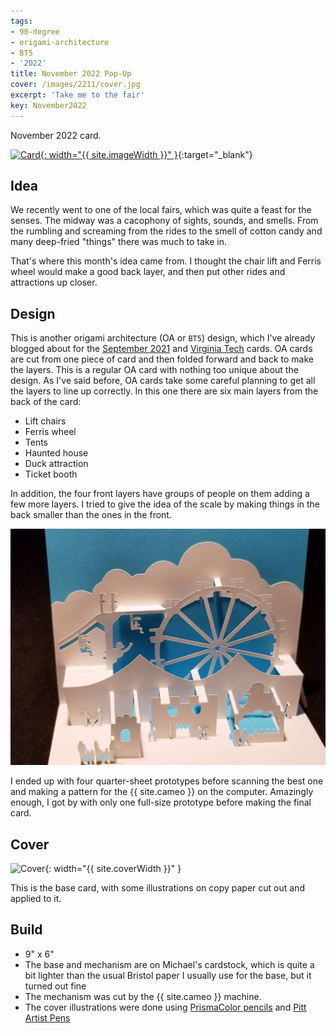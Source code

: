 ```yaml
---
tags:
- 90-degree
- origami-architecture
- BT5
- '2022'
title: November 2022 Pop-Up
cover: /images/2211/cover.jpg
excerpt: 'Take me to the fair'
key: November2022
---
```

November 2022 card.

[![Card]({{site.baseurl}}/images/2211/popup.gif){: width="{{ site.imageWidth }}" }](/images/2211/popup.gif "Click to replay in a new tab"){:target="_blank"}

## Idea

We recently went to one of the local fairs, which was quite a feast for the senses. The midway was a cacophony of sights, sounds, and smells. From the rumbling and screaming from the rides to the smell of cotton candy and many deep-fried "things" there was much to take in.

That's where this month's idea came from. I thought the chair lift and Ferris wheel would make a good back layer, and then put other rides and attractions up closer.

## Design

This is another origami architecture (OA or `BT5`) design, which I've already blogged about for the [September 2021](/2021/12/29/peoria.html) and [Virginia Tech](/2021/12/11/vt.html) cards. OA cards are cut from one piece of card and then folded forward and back to make the layers. This is a regular OA card with nothing too unique about the design. As I've said before, OA cards take some careful planning to get all the layers to line up correctly. In this one there are six main layers from the back of the card:

- Lift chairs
- Ferris wheel
- Tents
- Haunted house
- Duck attraction
- Ticket booth

In addition, the four front layers have groups of people on them adding a few more layers. I tried to give the idea of the scale by making things in the back smaller than the ones in the front.

![Full size](/images/2211/full.jpg)

I ended up with four quarter-sheet prototypes before scanning the best one and making a pattern for the {{ site.cameo }} on the computer. Amazingly enough, I got by with only one full-size prototype before making the final card.

## Cover

![Cover]({{site.baseurl}}{{page.cover}}){: width="{{ site.coverWidth }}" }

This is the base card, with some illustrations on copy paper cut out and applied to it.

## Build

- 9" x 6"
- The base and mechanism are on Michael's cardstock, which is quite a bit lighter than the usual Bristol paper I usually use for the base, but it turned out fine
- The mechanism was cut by the {{ site.cameo }} machine.
- The cover illustrations were done using [PrismaColor pencils](/supplies.html#prismacolor-colored-pencils) and [Pitt Artist Pens](/supplies.html#faber-castell-pitt-artist-pens)
